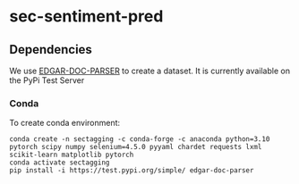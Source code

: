 # sec-sentiment-pred

## Dependencies

We use [EDGAR-DOC-PARSER](https://kamilkrukowski.github.io/EDGAR-DOC-PARSER) to create a dataset.
It is currently available on the PyPi Test Server


### Conda

To create conda environment:
```
conda create -n sectagging -c conda-forge -c anaconda python=3.10 pytorch scipy numpy selenium=4.5.0 pyyaml chardet requests lxml scikit-learn matplotlib pytorch
conda activate sectagging
pip install -i https://test.pypi.org/simple/ edgar-doc-parser
```
